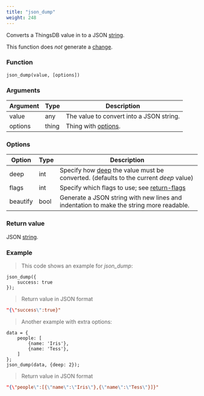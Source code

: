 ```yaml
---
title: "json_dump"
weight: 248
---
```


Converts a ThingsDB value in to a JSON [string](../../data-types/str).

This function does *not* generate a [change](../../overview/changes).

### Function

`json_dump(value, [options])`

### Arguments

Argument | Type | Description
-------- | ---- | -----------
value | any | The value to convert into a JSON string.
options | thing | Thing with [options](#options).

### Options

Option | Type | Description
------ | ---- | -----------
deep | int | Specify how [deep](../../collection-api/return/#deep) the value must be converted. (defaults to the current *deep* value)
flags | int | Specify which flags to use; see [return-flags](../../overview/statements/#return-flags)
beautify | bool | Generate a JSON string with new lines and indentation to make the string more readable.

### Return value

JSON [string](../../data-types/str).

### Example

> This code shows an example for *json_dump*:

```thingsdb,json_response
json_dump({
    success: true
});
```

> Return value in JSON format

```json
"{\"success\":true}"
```

> Another example with extra options:

```thingsdb,json_response
data = {
    people: [
        {name: 'Iris'},
        {name: 'Tess'},
    ]
};
json_dump(data, {deep: 2});
```

> Return value in JSON format

```json
"{\"people\":[{\"name\":\"Iris\"},{\"name\":\"Tess\"}]}"
```